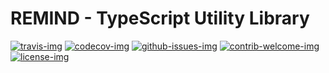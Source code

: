 # REMIND - TypeScript Utility Library

[travis-img]: https://img.shields.io/travis/remindgmbh/typescript-utility-library.svg?style=flat-square
[codecov-img]: https://img.shields.io/codecov/c/github/remindgmbh/typescript-utility-library.svg?style=flat-square
[github-issues-img]: https://img.shields.io/github/issues/remindgmbh/typescript-utility-library.svg?style=flat-square
[contrib-welcome-img]: https://img.shields.io/badge/contributions-welcome-blue.svg?style=flat-square
[license-img]: https://img.shields.io/github/license/remindgmbh/typescript-utility-library.svg?style=flat-square

[![travis-img]](https://travis-ci.com/github/remindgmbh/typescript-utility-library)
[![codecov-img]](https://codecov.io/gh/remindgmbh/typescript-utility-library)
[![github-issues-img]](https://github.com/remindgmbh/typescript-utility-library/issues)
[![contrib-welcome-img]](https://github.com/remindgmbh/typescript-utility-library/blob/master/CONTRIBUTING.md)
[![license-img]](https://github.com/remindgmbh/typescript-utility-library/blob/master/LICENSE)
